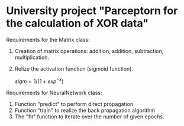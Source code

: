 # University project "Parceptorn for the calculation of XOR data" 

Requirements for the Matrix class:
1) Creation of matrix operations: addition, addition, subtraction, multiplication.
2) Relize the activation function (sigmoid function).

      $sigm = 1 /(1 + exp^{-x})$

Requirements for NeuralNetwork class:
1) Function "predict" to perform direct propagation. 
2) Function "train" to realize the back propagation algorithm
3) The "fit" function to iterate over the number of given epochs.


